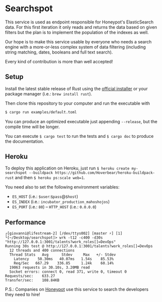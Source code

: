 Searchspot
==========
This service is used as endpoint responsible for Honeypot's ElasticSearch data.
For this first iteration it only reads and returns the data based on given filters but the plan is to implement the population of the indexes as well.

Our hope is to make this service usable by everyone who needs a search engine with a more-or-less complex system of data filtering (including string matching, dates, booleans and full text search).

Every kind of contribution is more than well accepted!

Setup
-----
Install the latest stable release of Rust using the [official installer](https://www.rust-lang.org/downloads.html) or your package manager (i.e.: `brew install rust`).

Then clone this repository to your computer and run the executable with

```sh
$ cargo run examples/default.toml
````

You can produce an optimized executable just appending `--release`, but the compile time will be longer.

You can execute `$ cargo test` to run the tests and `$ cargo doc` to produce the documentation.

Heroku
------
To deploy this application on Heroku, just run `$ heroku create my-searchspot --buildpack https://github.com/Hoverbear/heroku-buildpack-rust` and then `$ heroku ps:scale web=1`.

You need also to set the following environment variables:

- `ES_HOST` (i.e.: `$user`:`$pass`@`$host`)
- `ES_INDEX` (i.e.: `incubator_production_mahoshojos`)
- `ES_PORT` (i.e.: `80`)
– `HTTP_HOST` (i.e.: `0.0.0.0`)

Performance
-----------
```
┌[giovanni@lifestream-2] [/dev/ttys002] [master ⚡] [1]
└[~/Desktop/searchspot]> wrk -t12 -c400 -d30s "http://127.0.0.1:3001/talents?work_roles[]=DevOps"
Running 30s test @ http://127.0.0.1:3001/talents?work_roles[]=DevOps
  12 threads and 400 connections
  Thread Stats   Avg      Stdev     Max   +/- Stdev
    Latency    50.30ms   40.07ms   1.54s    85.53%
    Req/Sec   667.29    336.85     1.24k    60.14%
  19063 requests in 30.10s, 3.20MB read
  Socket errors: connect 0, read 371, write 0, timeout 0
Requests/sec:    633.27
Transfer/sec:    108.84KB
```


P.S.: Companies on [Honeypot](http://www.honeypot.io?utm_source=github) use this service to search the developers they need to hire!
